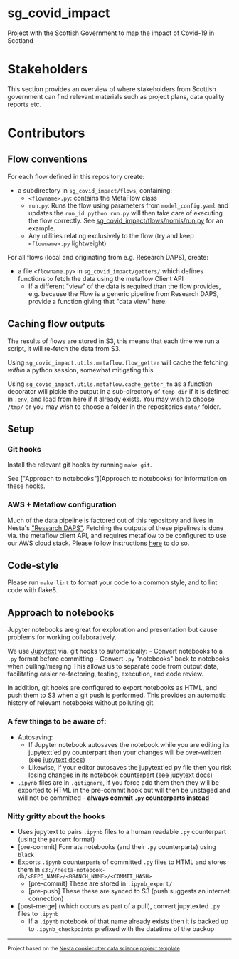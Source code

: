 sg_covid_impact
===============

Project with the Scottish Government to map the impact of Covid-19 in Scotland

# Stakeholders

This section provides an overview of where stakeholders from Scottish government can find relevant materials such as project plans, data quality reports etc.

# Contributors

## Flow conventions

For each flow defined in this repository create:

- a subdirectory in `sg_covid_impact/flows`, containing:
  - `<flowname>.py`: contains the MetaFlow class
  - `run.py`: Runs the flow using parameters from `model_config.yaml` and updates the `run_id`.
      `python run.py` will then take care of executing the flow correctly. See [sg_covid_impact/flows/nomis/run.py](nomis/run.py) for an example.
  - Any utilities relating exclusively to the flow (try and keep `<flowname>.py` lightweight)

For all flows (local and originating from e.g. Research DAPS), create:
- a file `<flowname.py>` in `sg_covid_impact/getters/` which defines functions to fetch the data using the metaflow Client API
  - If a different "view" of the data is required than the flow provides, e.g. because the Flow is a generic pipeline from Research DAPS, provide a function giving that "data view" here.

## Caching flow outputs

The results of flows are stored in S3, this means that each time we run a script, it will re-fetch the data from S3. 

Using `sg_covid_impact.utils.metaflow.flow_getter` will cache the fetching *within* a python session, somewhat mitigating this.

Using `sg_covid_impact.utils.metaflow.cache_getter_fn` as a function decorator will pickle the output in a sub-directory of `temp_dir` if it is defined in `.env`, and load from here if it already exists. You may wish to choose `/tmp/` or you may wish to choose a folder in the repositories `data/` folder.

## Setup

### Git hooks

Install the relevant git hooks by running `make git`.

See ["Approach to notebooks"](Approach to notebooks) for information on these hooks.

### AWS + Metaflow configuration

Much of the data pipeline is factored out of this repository and lives in Nesta's ["Research DAPS"](https://github.com/nestauk/research_daps).
Fetching the outputs of these pipelines is done via. the metaflow client API, and requires metaflow to be configured to use our AWS cloud stack. Please follow instructions [here](https://github.com/nestauk/research_daps#configuration) to do so.

## Code-style

Please run `make lint` to format your code to a common style, and to lint code with flake8.

## Approach to notebooks

Jupyter notebooks are great for exploration and presentation but cause problems for working collaboratively.

We use [Jupytext](https://jupytext.readthedocs.io/en/latest/) via. git hooks to automatically:
    - Convert notebooks to a `.py` format before committing
    - Convert `.py` "notebooks" back to notebooks when pulling/merging
This allows us to separate code from output data, facilitating easier re-factoring, testing, execution, and code review.
    
In addition, git hooks are configured to export notebooks as HTML, and push them to S3 when a git push is performed. This provides an automatic history of relevant notebooks without polluting git.

### A few things to be aware of:

- Autosaving: 
  - If Jupyter notebook autosaves the notebook while you are editing its jupytext'ed py counterpart then your changes will be over-written (see [jupytext docs](https://jupytext.readthedocs.io/en/latest/paired-notebooks.html#can-i-edit-a-notebook-simultaneously-in-jupyter-and-in-a-text-editor))
  - Likewise, if your editor autosaves the jupytext'ed py file then you risk losing changes in its notebook counterpart (see [jupytext docs](https://jupytext.readthedocs.io/en/latest/paired-notebooks.html#can-i-edit-a-notebook-simultaneously-in-jupyter-and-in-a-text-editor))
- `.ipynb` files are in `.gitignore`, if you force add them then they will be exported to HTML in the pre-commit hook but will then be unstaged and will not be committed - **always commit `.py` counterparts instead**

### Nitty gritty about the hooks

- Uses jupytext to pairs `.ipynb` files to a human readable `.py` counterpart (using the `percent` format)
- [pre-commit] Formats notebooks (and their `.py` counterparts) using `black`
- Exports `.ipynb` counterparts of committed `.py` files to HTML and stores them in `s3://nesta-notebook-db/<REPO_NAME>/<BRANCH_NAME>/<COMMIT_HASH>`
  - [pre-commit] These are stored in `.ipynb_export/`
  - [pre-push] These these are synced to S3 (push suggests an internet connection)
- [post-merge] (which occurs as part of a pull), convert jupytexted `.py` files to `.ipynb`
  - If a `.ipynb` notebook of that name already exists then it is backed up to `.ipynb_checkpoints` prefixed with the datetime of the backup

--------

<p><small>Project based on the <a target="_blank" href="https://github.com/nestauk/cookiecutter-data-science-nesta">Nesta cookiecutter data science project template</a>.</small></p>
